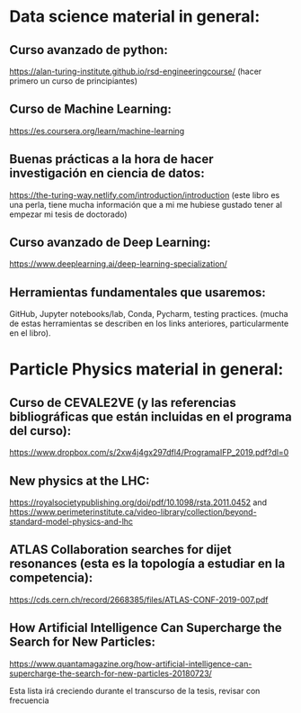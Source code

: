 # Data science material in general:

## Curso avanzado de python:
https://alan-turing-institute.github.io/rsd-engineeringcourse/ 
(hacer primero un curso de principiantes)

## Curso de Machine Learning:
https://es.coursera.org/learn/machine-learning

## Buenas prácticas a la hora de hacer investigación en ciencia de datos:
https://the-turing-way.netlify.com/introduction/introduction
(este libro es una perla, tiene mucha información que a mi me hubiese gustado tener al empezar mi tesis de doctorado)

## Curso avanzado de Deep Learning:
https://www.deeplearning.ai/deep-learning-specialization/

## Herramientas fundamentales que usaremos:
GitHub, Jupyter notebooks/lab, Conda, Pycharm, testing practices. 
(mucha de estas herramientas se describen en los links anteriores, particularmente en el libro).

# Particle Physics material in general:

## Curso de CEVALE2VE (y las referencias bibliográficas que están incluidas en el programa del curso): 
https://www.dropbox.com/s/2xw4j4gx297dfl4/ProgramaIFP_2019.pdf?dl=0

## New physics at the LHC: 
https://royalsocietypublishing.org/doi/pdf/10.1098/rsta.2011.0452 and https://www.perimeterinstitute.ca/video-library/collection/beyond-standard-model-physics-and-lhc

## ATLAS Collaboration searches for dijet resonances (esta es la topología a estudiar en la competencia): 
https://cds.cern.ch/record/2668385/files/ATLAS-CONF-2019-007.pdf

## How Artificial Intelligence Can Supercharge the Search for New Particles: 
https://www.quantamagazine.org/how-artificial-intelligence-can-supercharge-the-search-for-new-particles-20180723/
 
Esta lista irá creciendo durante el transcurso de la tesis, revisar con frecuencia
